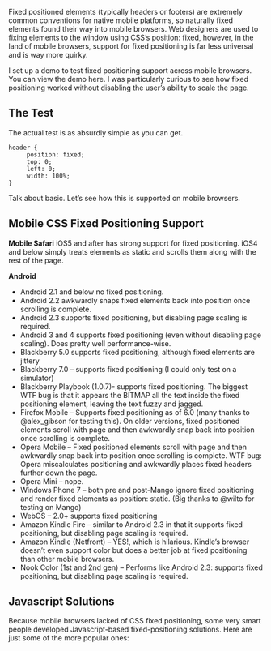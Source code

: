 Fixed positioned elements (typically headers or footers) are extremely common conventions for native mobile platforms, 
so naturally fixed elements found their way into mobile browsers. Web designers are used to fixing elements to the window 
using CSS’s position: fixed, however, in the land of mobile browsers, support for fixed positioning is far less universal 
and is way more quirky.

I set up a demo to test fixed positioning support across mobile browsers. You can view the demo here. I was particularly 
curious to see how fixed positioning worked without disabling the user’s ability to scale the page.

## The Test
The actual test is as absurdly simple as you can get.

```
header {
     position: fixed;
     top: 0;
     left: 0;
     width: 100%;
}
```

Talk about basic. Let’s see how this is supported on mobile browsers.

## Mobile CSS Fixed Positioning Support

**Mobile Safari**
iOS5 and after has strong support for fixed positioning. iOS4 and below simply treats elements as static 
and scrolls them along with the rest of the page.

**Android**

* Android 2.1 and below no fixed positioning.
* Android 2.2 awkwardly snaps fixed elements back into position once scrolling is complete.
* Android 2.3 supports fixed positioning, but disabling page scaling is required.
* Android 3 and 4 supports fixed positioning (even without disabling page scaling). Does pretty well performance-wise.
* Blackberry 5.0 supports fixed positioning, although fixed elements are jittery
* Blackberry 7.0 – supports fixed positioning (I could only test on a simulator)
* Blackberry Playbook (1.0.7)- supports fixed positioning. The biggest WTF bug is that it appears the BITMAP all the 
text inside the fixed positioning element, leaving the text fuzzy and jagged.
* Firefox Mobile – Supports fixed positioning as of 6.0 (many thanks to @alex_gibson for testing this). On older versions, 
fixed positioned elements scroll with page and then awkwardly snap back into position once scrolling is complete.
* Opera Mobile – Fixed positioned elements scroll with page and then awkwardly snap back into position once scrolling is 
complete. WTF bug: Opera miscalculates positioning and awkwardly places fixed headers further down the page.
* Opera Mini – nope.
* Windows Phone 7 – both pre and post-Mango ignore fixed positioning and render fixed elements as position: static. 
(Big thanks to @wilto for testing on Mango)
* WebOS – 2.0+ supports fixed positioning
* Amazon Kindle Fire – similar to Android 2.3 in that it supports fixed positioning, but disabling page scaling is required.
* Amazon Kindle (Netfront) – YES!, which is hilarious. Kindle’s browser doesn’t even support color but does a better job at 
fixed positioning than other mobile browsers.
* Nook Color (1st and 2nd gen) – Performs like Android 2.3: supports fixed positioning, but disabling page scaling is required.

## Javascript Solutions
Because mobile browsers lacked of CSS fixed positioning, some very smart people developed Javascript-based fixed-positioning 
solutions. Here are just some of the more popular ones:




